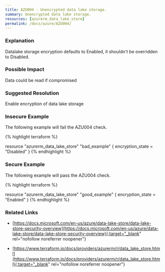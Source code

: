 ```yaml
---
title: AZU004 - Unencrypted data lake storage.
summary: Unencrypted data lake storage. 
resources: [azurerm_data_lake_store] 
permalink: /docs/azure/AZU004/
---
```

### Explanation


Datalake storage encryption defaults to Enabled, it shouldn't be overridden to Disabled.


### Possible Impact
Data could be read if compromised

### Suggested Resolution
Enable encryption of data lake storage


### Insecure Example

The following example will fail the AZU004 check.

{% highlight terraform %}

resource "azurerm_data_lake_store" "bad_example" {
	encryption_state = "Disabled"
}
{% endhighlight %}



### Secure Example

The following example will pass the AZU004 check.

{% highlight terraform %}

resource "azurerm_data_lake_store" "good_example" {
	encryption_state = "Enabled"
}
{% endhighlight %}



### Related Links


- [https://docs.microsoft.com/en-us/azure/data-lake-store/data-lake-store-security-overview](https://docs.microsoft.com/en-us/azure/data-lake-store/data-lake-store-security-overview){:target="_blank" rel="nofollow noreferrer noopener"}

- [https://www.terraform.io/docs/providers/azurerm/r/data_lake_store.html](https://www.terraform.io/docs/providers/azurerm/r/data_lake_store.html){:target="_blank" rel="nofollow noreferrer noopener"}


